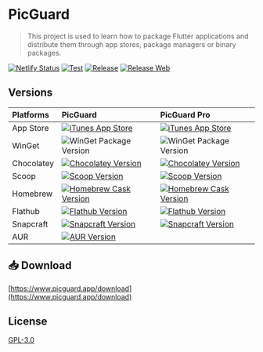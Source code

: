 # PicGuard

> This project is used to learn how to package Flutter applications and distribute them through app stores, package
> managers or binary packages.

[![Netlify Status](https://api.netlify.com/api/v1/badges/104562d0-9eed-465f-b6c2-983dbdba9e87/deploy-status)](https://app.netlify.com/sites/picguard-pro/deploys)
[![Test](https://github.com/picguard/picguard/actions/workflows/test.yml/badge.svg)](https://github.com/picguard/picguard/actions/workflows/test.yml)
[![Release](https://github.com/picguard/picguard/actions/workflows/release.yml/badge.svg)](https://github.com/picguard/picguard/actions/workflows/release.yml)
[![Release Web](https://github.com/picguard/picguard/actions/workflows/release-web.yml/badge.svg)](https://github.com/picguard/picguard/actions/workflows/release-web.yml)

## Versions

| Platforms  | PicGuard                                                                                                                                                                                                                                               | PicGuard Pro                                                                                                                                                                                                                                               |
|:-----------|:-------------------------------------------------------------------------------------------------------------------------------------------------------------------------------------------------------------------------------------------------------|:-----------------------------------------------------------------------------------------------------------------------------------------------------------------------------------------------------------------------------------------------------------|
| App Store  | [![iTunes App Store](https://img.shields.io/itunes/v/6737562561)](https://apps.apple.com/app/id6737562561)                                                                                                                                             | [![iTunes App Store](https://img.shields.io/itunes/v/6737562597)](https://apps.apple.com/app/id6737562597)                                                                                                                                                 |
| WinGet     | ![WinGet Package Version](https://img.shields.io/winget/v/Insco.PicGuard)                                                                                                                                                                              | ![WinGet Package Version](https://img.shields.io/winget/v/Insco.PicGuard.Pro)                                                                                                                                                                              |
| Chocolatey | [![Chocolatey Version](https://img.shields.io/chocolatey/v/picguard)](https://community.chocolatey.org/packages/picguard)                                                                                                                              | [![Chocolatey Version](https://img.shields.io/chocolatey/v/picguard-pro)](https://community.chocolatey.org/packages/picguard-pro)                                                                                                                          |
| Scoop      | [![Scoop Version](https://img.shields.io/scoop/v/picguard?bucket=https%253A%252F%252Fgithub.com%252Finsco-inc%252Fscoop-bucket)](https://scoop.sh/#/apps?q=picguard&o=false)                                                                           | [![Scoop Version](https://img.shields.io/scoop/v/picguard?bucket=https%253A%252F%252Fgithub.com%252Finsco-inc%252Fscoop-bucket)](https://scoop.sh/#/apps?q=picguard-pro&o=false)                                                                           |
| Homebrew   | [![Homebrew Cask Version](https://img.shields.io/badge/dynamic/json.svg?url=https://raw.githubusercontent.com/insco-inc/homebrew-casks/main/Info/picguard.json&query=$.casks.[0].version&label=homebrew)](https://github.com/insco-inc/homebrew-casks) | [![Homebrew Cask Version](https://img.shields.io/badge/dynamic/json.svg?url=https://raw.githubusercontent.com/insco-inc/homebrew-casks/main/Info/picguard-pro.json&query=$.casks.[0].version&label=homebrew)](https://github.com/insco-inc/homebrew-casks) |
| Flathub    | [![Flathub Version](https://img.shields.io/flathub/v/com.kjxbyz.PicGuard)](https://flathub.org/apps/com.kjxbyz.PicGuard)                                                                                                                               | [![Flathub Version](https://img.shields.io/flathub/v/com.kjxbyz.PicGuardPro)](https://flathub.org/apps/com.kjxbyz.PicGuardPro)                                                                                                                             |
| Snapcraft  | [![Snapcraft Version](https://img.shields.io/snapcraft/v/picguard/latest/stable)](https://snapcraft.io/picguard)                                                                                                                                       | [![Snapcraft Version](https://img.shields.io/snapcraft/v/picguard-pro/latest/stable)](https://snapcraft.io/picguard-pro)                                                                                                                                   |
| AUR        | [![AUR Version](https://img.shields.io/aur/version/picguard-bin)](https://aur.archlinux.org/packages/picguard-bin)                                                                                                                                     |                                                                                                                                                                                                                                                            |

## 📥 Download

[https://www.picguard.app/download](https://www.picguard.app/download)

## License

[GPL-3.0](./LICENSE)
